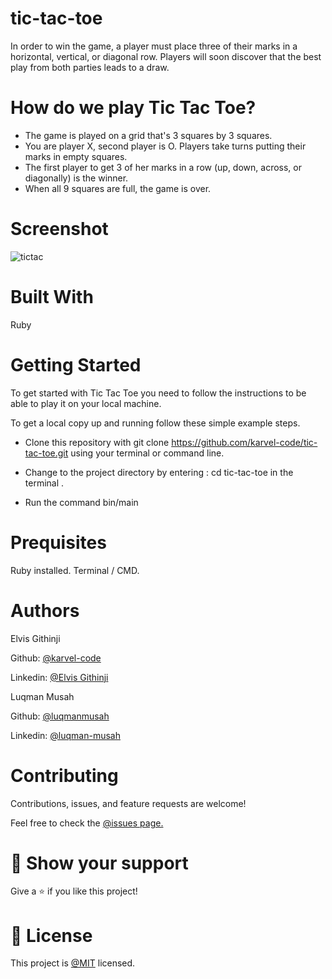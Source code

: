 # tic-tac-toe

In order to win the game, a player must place three of their marks in a horizontal, vertical, or diagonal row. Players will soon discover that the best play from both parties leads to a draw.

# How do we play Tic Tac Toe?

- The game is played on a grid that's 3 squares by 3 squares.
- You are player X, second player is O. Players take turns putting their marks in empty squares.
- The first player to get 3 of her marks in a row (up, down, across, or diagonally) is the winner.
- When all 9 squares are full, the game is over.


# Screenshot

![tictac](https://user-images.githubusercontent.com/22328716/109789150-f3b0d600-7c07-11eb-851e-350114f30a2f.png)

# Built With

Ruby

# Getting Started

To get started with Tic Tac Toe you need to follow the instructions to be able to play it on your local machine.

To get a local copy up and running follow these simple example steps.

- Clone this repository with git clone https://github.com/karvel-code/tic-tac-toe.git using your terminal or command line.

- Change to the project directory by entering : cd tic-tac-toe in the terminal .

- Run the command bin/main

# Prequisites

Ruby installed. Terminal / CMD.

# Authors

Elvis Githinji

Github: [@karvel-code](https://github.com/karvel-code)

Linkedin: [@Elvis Githinji](https://www.linkedin.com/in/elvis-githinji-9a5032164/)

Luqman Musah

Github: [@luqmanmusah](https://github.com/luqmanmusah)

Linkedin: [@luqman-musah](https://www.linkedin.com/in/luqman-musah/)

# Contributing

Contributions, issues, and feature requests are welcome!

Feel free to check the [@issues page.](https://github.com/karvel-code/tic-tac-toe/issues)

# 🤝 Show your support

Give a ⭐️ if you like this project!

# 📝 License

This project is [@MIT](https://github.com/git/git-scm.com/blob/master/MIT-LICENSE.txt) licensed.


